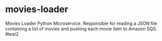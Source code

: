 # movies-loader
Movies Loader Python Microservice. Responsible for reading a JSON file containing a list of movies and pushing each movie item to Amazon SQS.
#test2
